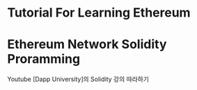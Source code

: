 # Tutorial For Learning Ethereum

# Ethereum Network Solidity Proramming


Youtube [Dapp University]의 Solidity 강의 따라하기




[Dapp Universit]:https://www.youtube.com/c/DappUniversity